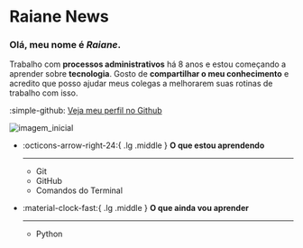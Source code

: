 # Raiane News

### Olá, meu nome é *Raiane*. 

Trabalho com **processos administrativos** há 8 anos e estou começando a aprender sobre **tecnologia**. Gosto de **compartilhar o meu conhecimento** e acredito que posso ajudar meus colegas a melhorarem suas rotinas de trabalho com isso.

:simple-github: [Veja meu perfil no Github](https://github.com/raianecardoso)

![imagem_inicial](https://blush.design/api/download?shareUri=-dQ1Kk3HlChTeTf_&c=Hair_0%7Ec83ffd_New%2520Palette%25201_0%7Ef2f2f2_Skin_0%7Ec5cfff&w=800&h=800&fm=png)

<div class="grid cards" markdown>

-   :octicons-arrow-right-24:{ .lg .middle } __O que estou aprendendo__

    ---
    
    - Git 
    - GitHub
    - Comandos do Terminal

-   :material-clock-fast:{ .lg .middle } __O que ainda vou aprender__

    ---

    - Python 


</div>